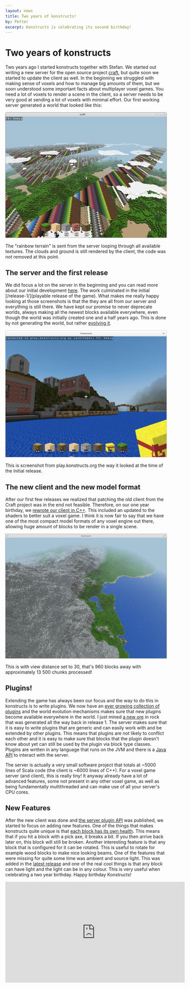 ```yaml
---
layout: news
title: Two years of konstructs!
by: Petter
excerpt: Konstructs is celebrating its second birthday!
---
```

# Two years of konstructs

Two years ago I started konstructs together with Stefan. We started
out writing a new server for the open source project
[craft](https://www.michaelfogleman.com/craft/), but quite soon we
started to update the client as well. In the beginning we struggled
with making sense of voxels and how to manage big amounts of them, but
we soon understood some important facts about multiplayer voxel
games. You need a lot of voxels to render a scene in the client, so a
server needs to be very good at sending a lot of voxels with minimal
effort. Our first working server generated a world that looked like
this:

![Terrain Gen](/images/news/early-terrain-gen.png)

<p class="image-with-caption">
The "rainbow terrain" is sent from the server looping through all
available textures. The clouds and ground is still rendered by the
client, the code was not removed at this point.
</p>

## The server and the first release

We did focus a lot on the server in the beginning and you can read
more about our initial development [here](/the-start/). The work
culminated in the initial [/release-1/](playable release of the
game). What makes me really happy looking at those screenshots is that
the they are all from our server and everything is still there. We
have kept our promise to never deprecate worlds, always making all the
newest blocks available everywhere, even though the world was
initially created one and a half years ago. This is done by not
generating the world, but rather
[evolving it](/the-server-and-the-world-is-evolving/).

![Early screenshot from play.konstructs.org](/images/news/inventory-closed.png)

<p class="image-with-caption">
This is screenshot from play.konstructs.org the way it looked at the
time of the initial release.
</p>

## The new client and the new model format

After our first few releases we realized that patching the old client
from the Craft project was in the end not feasible. Therefore, on our
one year birthday, we [rewrote our client in C++](/one-year/). This
included an updated to the shaders to better suit a voxel game. I
think it is now fair to say that we have one of the most compact model
formats of any voxel engine out there, allowing huge amount of blocks
to be render in a single scene.

![Long Distance Rendering](/images/long-distance-render-flying.png)

<p class="image-with-caption">
This is with view distance set to 30, that's 960 blocks away with
approximately 13 500 chunks processed!
</p>

## Plugins!

Extending the game has always been our focus and the way to do this in
konstructs is to write plugins. We now have an
[ever growing collection of plugins](/plugins/) and the world
evolution mechanisms makes sure that new plugins become available
everywhere in the world. I just mined
[a new ore](https://github.com/konstructs/server-plugin-ore) in rock
that was generated all the way back in release 1. The server makes
sure that it is easy to write plugins that are generic and can easily
work with and be extended by other plugins. This means that plugins
are not likely to conflict each other and it is easy to make sure that
blocks that the plugin doesn't know about yet can still be used by the
plugin via block type classes. Plugins are written in any language
that runs on the JVM and there is a
[Java API](http://doc.konstructs.org/server-api/index.html) to
interact with the server.

The server is actually a very small software project that totals at
~5000 lines of Scala code (the client is ~6000 lines of C++). For a
voxel game server (and client), this is really tiny! It anyway already
have a lot of advanced features, some not present in any other voxel
game, as well as being fundamentally multithreaded and can make use of
all your server's CPU cores.

## New Features

After the new client was done and
[the server plugin API](http://doc.konstructs.org/server-api/index.html)
was published, we started to focus on adding new features. One of the
things that makes konstructs quite unique is that
[each block has its own health](/release-7/). This means that if you
hit a block with a pick axe, it breaks a bit. If you then arrive back
later on, this block will still be broken. Another interesting feature
is that any block that is configured for it can be rotated. This is
useful to rotate for example wood blocks to make nice looking
beams. One of the features that were missing for quite some time was
ambient and source light. This was added in the
[latest release](/release-8/) and one of the real cool things is that
any block can have light and the light can be in any colour. This is
very useful when celebrating a two year birthday. Happy birthday
Konstructs!

<iframe width="560" height="315" src="https://www.youtube.com/embed/NXtVOd00HBs" frameborder="0" allowfullscreen></iframe>
